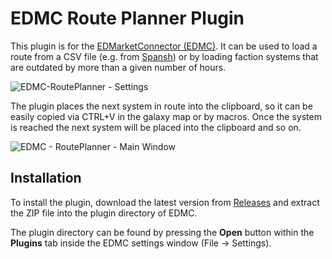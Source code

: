 # EDMC Route Planner Plugin

This plugin is for the [EDMarketConnector (EDMC)](https://github.com/EDCD/EDMarketConnector).
It can be used to load a route from a CSV file (e.g. from [Spansh](https://spansh.co.uk/)) or
by loading faction systems that are outdated by more than a given number of hours.

![EDMC-RoutePlanner - Settings](https://github.com/topschrott/edmc-routeplanner/assets/25614879/26ed41dd-c202-40c0-81aa-ff4fca201fb0)

The plugin places the next system in route into the clipboard, so it can be easily copied via
CTRL+V in the galaxy map or by macros. Once the system is reached the next system will be placed
into the clipboard and so on.

![EDMC - RoutePlanner - Main Window](https://github.com/topschrott/edmc-routeplanner/assets/25614879/2e4e5835-c17a-428d-afc4-bb0b42a5c2db)

## Installation

To install the plugin, download the latest version from [Releases](https://github.com/topschrott/edmc-routeplanner/releases)
and extract the ZIP file into the plugin directory of EDMC.

The plugin directory can be found by pressing the **Open** button within the **Plugins** tab
inside the EDMC settings window (File -> Settings).
